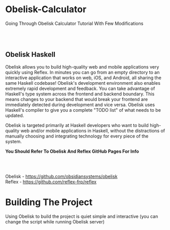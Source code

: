 # Obelisk-Calculator
 Going Through Obelisk Calculator Tutorial With Few Modifications

<br>
<br>

## Obelisk Haskell

Obelisk allows you to build high-quality web and mobile applications very quickly using Reflex. In minutes you can go from an empty directory to an interactive application that works on web, iOS, and Android, all sharing the same Haskell codebase! Obelisk's development environment also enables extremely rapid development and feedback. You can take advantage of Haskell's type system across the frontend and backend boundary. This means changes to your backend that would break your frontend are immediately detected during development and vice versa. Obelisk uses Haskell's compiler to give you a complete "TODO list" of what needs to be updated.

Obelisk is targeted primarily at Haskell developers who want to build high-quality web and/or mobile applications in Haskell, without the distractions of manually choosing and integrating technology for every piece of the system.

**You Should Refer To Obelisk And Reflex GitHub Pages For Info**

<br>
<br>

Obelisk - https://github.com/obsidiansystems/obelisk
<br>
Reflex - https://github.com/reflex-frp/reflex
<br>

# Building The Project
Using Obelisk to build the project is quiet simple and interactive (you can change the script while running Obelisk server)
<br>












